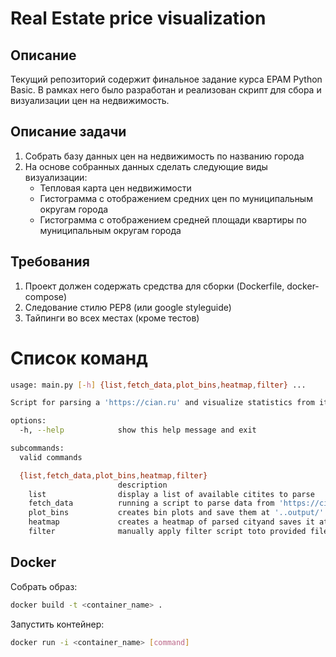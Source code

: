 # Real Estate price visualization
## Описание

Текущий репозиторий содержит финальное задание курса EPAM Python Basic.
В рамках него было разработан и реализован скрипт для сбора и визуализации 
цен на недвижимость.

## Описание задачи
1. Собрать базу данных цен на недвижимость по названию города
2. На основе собранных данных сделать следующие виды визуализации:
    - Тепловая карта цен недвижимости
    - Гистограмма с отображением средних цен по муниципальным округам города
    - Гистограмма с отображением средней площади квартиры по муниципальным округам города

## Требования
1. Проект должен содержать средства для сборки (Dockerfile, docker-compose)
2. Следование стилю PEP8 (или google styleguide)
3. Тайпинги во всех местах (кроме тестов)

# Список команд

```sh
usage: main.py [-h] {list,fetch_data,plot_bins,heatmap,filter} ...

Script for parsing a 'https://cian.ru' and visualize statistics from it.

options:
  -h, --help            show this help message and exit

subcommands:
  valid commands

  {list,fetch_data,plot_bins,heatmap,filter}
                        description
    list                display a list of available citites to parse
    fetch_data          running a script to parse data from 'https://cian.ru'
    plot_bins           creates bin plots and save them at '..output/' folder
    heatmap             creates a heatmap of parsed cityand saves it at '..output/' folder
    filter              manually apply filter script toto provided file
```
## Docker

Собрать образ:

```sh
docker build -t <container_name> .
```

Запустить контейнер:

```sh
docker run -i <container_name> [command]
```


